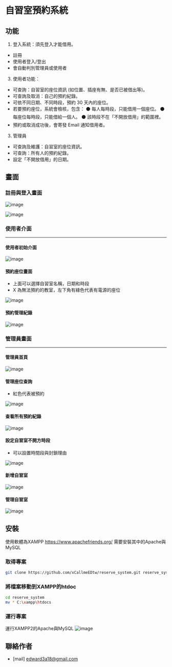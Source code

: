 # 自習室預約系統


## 功能

1. 登入系統：須先登入才能借用。
- 註冊
- 使用者登入/登出
- 會自動判別管理員或使用者
3. 使用者功能：
- 可查詢：自習室的座位資訊
 (如位置、插座有無、是否已被借出等)。
- 可查詢及取消：自己的預約紀錄。
- 可依不同日期、不同時段，預約 30 天內的座位。
- 若要預約座位，系統會檢核，包含：
⚫ 每人每時段，只能借用一個座位。
⚫ 每座位每時段，只能借給一個人。
⚫ 該時段不在「不開放借用」的範圍裡。
- 預約或取消成功後，會寄發 Email 通知借用者。

3. 管理員
- 可查詢及維護：自習室的座位資訊。
- 可查詢：所有人的預約紀錄。
- 設定「不開放借用」的日期。



## 畫面

### 註冊與登入畫面

![image](https://hackmd.io/_uploads/ryyC_qsIge.png)

![image](https://hackmd.io/_uploads/Bkkpd5iLge.png)


### 使用者介面
---
#### 使用者初始介面


![image](https://hackmd.io/_uploads/rJ6i_cj8ex.png)
#### 預約座位畫面
- 上面可以選擇自習室名稱，日期和時段
- X 為無法預約的教室，左下角有綠色代表有電源的座位

![image](https://hackmd.io/_uploads/SyL5uciUee.png)
#### 預約管理紀錄
![image](https://hackmd.io/_uploads/SkxIYqiIle.png)

### 管理員畫面
---
#### 管理員首頁
![image](https://hackmd.io/_uploads/S1XuGijLex.png)
#### 管理座位查詢
- 紅色代表被預約

![image](https://hackmd.io/_uploads/SkwtfjiIxl.png)

#### 查看所有預約紀錄
![image](https://hackmd.io/_uploads/S179zjiLgl.png)
#### 設定自習室不開方時段
- 可以設置時間段與封鎖理由

![image](https://hackmd.io/_uploads/BJqofosIxl.png)

#### 新增自習室
![image](https://hackmd.io/_uploads/ryZ6fosIee.png)
#### 管理自習室
![image](https://hackmd.io/_uploads/S1TpGiiUlg.png)




## 安裝

使用軟體為XAMPP
https://www.apachefriends.org/
需要安裝其中的Apache與MySQL

### 取得專案

```bash
git clone https://github.com/xCallmeEDtw/reserve_system.git reserve_system
```

### 將檔案移動到XAMPP的htdoc

```bash
cd reserve_system
mv * C:\xampp\htdocs
```


### 運行專案

運行XAMPP2的Apache與MySQL 
![image](https://hackmd.io/_uploads/HJHkMisUxx.png)






## 聯絡作者
- [mail] edward3a18@gmail.com
